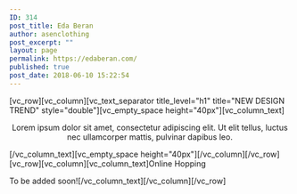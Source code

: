 ```yaml
---
ID: 314
post_title: Eda Beran
author: asenclothing
post_excerpt: ""
layout: page
permalink: https://edaberan.com/
published: true
post_date: 2018-06-10 15:22:54
---
```

<p>[vc_row][vc_column][vc_text_separator title_level="h1" title="NEW DESIGN TREND" style="double"][vc_empty_space height="40px"][vc_column_text]</p>
<p class="styled-subtitle" style="text-align: center;">Lorem ipsum dolor sit amet, consectetur adipiscing elit. Ut elit tellus, luctus nec ullamcorper mattis, pulvinar dapibus leo.</p>
<p>[/vc_column_text][vc_empty_space height="40px"][/vc_column][/vc_row][vc_row][vc_column][vc_column_text]Online Hopping</p>
<p>To be added soon![/vc_column_text][/vc_column][/vc_row]</p>